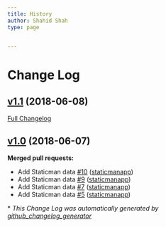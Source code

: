 ```yaml
---
title: History
author: Shahid Shah
type: page
 

---
```

# Change Log

## [v1.1](https://github.com/githubvinod/devlhealthcareguy/tree/v1.1) (2018-06-08)
[Full Changelog](https://github.com/githubvinod/devlhealthcareguy/compare/v1.0...v1.1)

## [v1.0](https://github.com/githubvinod/devlhealthcareguy/tree/v1.0) (2018-06-07)
**Merged pull requests:**

- Add Staticman data [\#10](https://github.com/githubvinod/devlhealthcareguy/pull/10) ([staticmanapp](https://github.com/staticmanapp))
- Add Staticman data [\#9](https://github.com/githubvinod/devlhealthcareguy/pull/9) ([staticmanapp](https://github.com/staticmanapp))
- Add Staticman data [\#7](https://github.com/githubvinod/devlhealthcareguy/pull/7) ([staticmanapp](https://github.com/staticmanapp))
- Add Staticman data [\#5](https://github.com/githubvinod/devlhealthcareguy/pull/5) ([staticmanapp](https://github.com/staticmanapp))



\* *This Change Log was automatically generated by [github_changelog_generator](https://github.com/skywinder/Github-Changelog-Generator)*